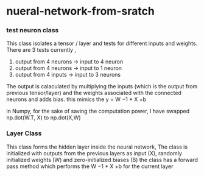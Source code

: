 # nueral-network-from-sratch

### test neuron class 

This class isolates a tensor / layer and tests for different inputs and weights. 
There are 3 tests currently ,
1. output from 4 neurons -> input to 4 neuron
2. output from 4 neurons -> input to 1 neuron
3. output from 4 inputs -> input to 3 neurons

The output is calaculated by multiplying the inputs (which is the output from previous tensor/layer) and the weights associated with the connected neurons and adds bias.
this mimics the y = W ${-1}$ * X +b 

in Numpy, for the sake of saving the computation power, I have swapped np.dot(W.T, X) to np.dot(X,W)


### Layer Class 

This class forms the hidden layer inside the neural network, 
The class is initialized with outputs from the previous layers as input (X), randomly initialized weights (W) and zero-initialized biases (B)
the class has a forward pass method which performs the W ${-1}$ * X +b for the current layer 